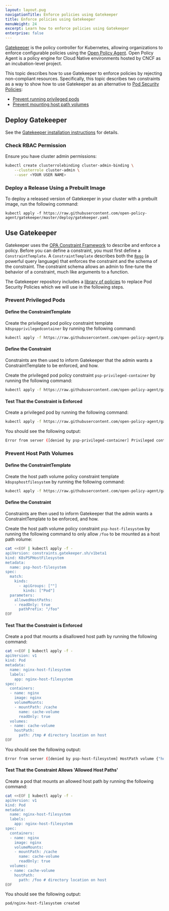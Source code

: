 ```yaml
---
layout: layout.pug
navigationTitle: Enforce policies using Gatekeeper
title: Enforce policies using Gatekeeper
menuWeight: 24
excerpt: Learn how to enforce policies using Gatekeeper
enterprise: false
---
```


<!-- markdownlint-disable MD030 -->

[Gatekeeper][gatekeeper] is the policy controller for Kubernetes, allowing organizations to enforce configurable policies using the [Open Policy Agent][opa]. Open Policy Agent is a policy engine for Cloud Native environments hosted by CNCF as an incubation-level project.

This topic describes how to use Gatekeeper to enforce policies by rejecting non-compliant resources. Specifically, this topic describes two constraints as a way to show how to use Gatekeeper as an alternative to [Pod Security Policies][psp]:

- [Prevent running privileged pods](#prevent-privileged-pods)
- [Prevent mounting host path volumes](#prevent-host-path-volumes)

## Deploy Gatekeeper

See the [Gatekeeper installation instructions][installation-instructions] for details.

### Check RBAC Permission

Ensure you have cluster admin permissions:

```bash
kubectl create clusterrolebinding cluster-admin-binding \
    --clusterrole cluster-admin \
    --user <YOUR USER NAME>
```

### Deploy a Release Using a Prebuilt Image

To deploy a released version of Gatekeeper in your cluster with a prebuilt image, run the following command:

```
kubectl apply -f https://raw.githubusercontent.com/open-policy-agent/gatekeeper/master/deploy/gatekeeper.yaml
```

## Use Gatekeeper

Gatekeeper uses the [OPA Constraint Framework][opa-constraints] to describe and enforce a policy. Before you can define a constraint, you must first define a `ConstraintTemplate`. A `ConstraintTemplate` describes both the [`Rego`][opa-rego] (a powerful query language) that enforces the constraint and the schema of the constraint. The constraint schema allows an admin to fine-tune the behavior of a constraint, much like arguments to a function.

The Gatekeeper repository includes a [library of policies][gatekeeper-psp] to replace Pod Security Policies which we will use in the following steps.

### Prevent Privileged Pods

#### Define the ConstraintTemplate

Create the privileged pod policy constraint template `k8spspprivilegedcontainer` by running the following command:

```bash
kubectl apply -f https://raw.githubusercontent.com/open-policy-agent/gatekeeper/master/library/pod-security-policy/privileged-containers/template.yaml
```

#### Define the Constraint

Constraints are then used to inform Gatekeeper that the admin wants a ConstraintTemplate to be enforced, and how.

Create the privileged pod policy constraint `psp-privileged-container` by running the following command:

```bash
kubectl apply -f https://raw.githubusercontent.com/open-policy-agent/gatekeeper/master/library/pod-security-policy/privileged-containers/constraint.yaml
```

#### Test That the Constraint is Enforced

Create a privileged pod by running the following command:

```bash
kubectl apply -f https://raw.githubusercontent.com/open-policy-agent/gatekeeper/master/library/pod-security-policy/privileged-containers/example.yaml
```

You should see the following output:

```bash
Error from server ([denied by psp-privileged-container] Privileged container is not allowed: nginx, securityContext: {"privileged": true}): error when creating "https://raw.githubusercontent.com/open-policy-agent/gatekeeper/master/library/pod-security-policy/privileged-containers/example.yaml": admission webhook "validation.gatekeeper.sh" denied the request: [denied by psp-privileged-container] Privileged container is not allowed: nginx, securityContext: {"privileged": true}
```

### Prevent Host Path Volumes

#### Define the ConstraintTemplate

Create the host path volume policy constraint template `k8spsphostfilesystem` by running the following command:

```bash
kubectl apply -f https://raw.githubusercontent.com/open-policy-agent/gatekeeper/master/library/pod-security-policy/host-filesystem/template.yaml
```

#### Define the Constraint

Constraints are then used to inform Gatekeeper that the admin wants a ConstraintTemplate to be enforced, and how.

Create the host path volume policy constraint `psp-host-filesystem` by running the following command to only allow `/foo` to be mounted as a host path volume:

```bash
cat <<EOF | kubectl apply -f -
apiVersion: constraints.gatekeeper.sh/v1beta1
kind: K8sPSPHostFilesystem
metadata:
  name: psp-host-filesystem
spec:
  match:
    kinds:
      - apiGroups: [""]
        kinds: ["Pod"]
  parameters:
    allowedHostPaths:
    - readOnly: true
      pathPrefix: "/foo"
EOF
```

#### Test That the Constraint is Enforced

Create a pod that mounts a disallowed host path by running the following command:

```bash
cat <<EOF | kubectl apply -f -
apiVersion: v1
kind: Pod
metadata:
  name: nginx-host-filesystem
  labels:
    app: nginx-host-filesystem
spec:
  containers:
  - name: nginx
    image: nginx
    volumeMounts:
    - mountPath: /cache
      name: cache-volume
      readOnly: true
  volumes:
  - name: cache-volume
    hostPath:
      path: /tmp # directory location on host
EOF
```

You should see the following output:

```bash
Error from server ([denied by psp-host-filesystem] HostPath volume {"hostPath": {"path": "/tmp", "type": ""}, "name": "cache-volume"} is not allowed, pod: nginx-host-filesystem. Allowed path: [{"readOnly": true, "pathPrefix": "/foo"}]): error when creating "STDIN": admission webhook "validation.gatekeeper.sh" denied the request: [denied by psp-host-filesystem] HostPath volume {"hostPath": {"path": "/tmp", "type": ""}, "name": "cache-volume"} is not allowed, pod: nginx-host-filesystem. Allowed path: [{"readOnly": true, "pathPrefix": "/foo"}]
```

#### Test That the Constraint Allows 'Allowed Host Paths'

Create a pod that mounts an allowed host path by running the following command:

```bash
cat <<EOF | kubectl apply -f -
apiVersion: v1
kind: Pod
metadata:
  name: nginx-host-filesystem
  labels:
    app: nginx-host-filesystem
spec:
  containers:
  - name: nginx
    image: nginx
    volumeMounts:
    - mountPath: /cache
      name: cache-volume
      readOnly: true
  volumes:
  - name: cache-volume
    hostPath:
      path: /foo # directory location on host
EOF
```

You should see the following output:

```bash
pod/nginx-host-filesystem created
```

[gatekeeper]:https://github.com/open-policy-agent/gatekeeper
[gatekeeper-psp]:https://github.com/open-policy-agent/gatekeeper/tree/master/library/pod-security-policy
[opa]:https://github.com/open-policy-agent/opa
[opa-constraints]:https://github.com/open-policy-agent/frameworks/tree/master/constraint
[opa-rego]:https://www.openpolicyagent.org/docs/v0.13.4/how-do-i-write-policies/
[psp]:https://kubernetes.io/docs/concepts/policy/pod-security-policy/
[certmanager]:https://github.com/jetstack/cert-manager
[certmanager-install]:https://docs.cert-manager.io/en/latest/getting-started/install/kubernetes.html#installing-with-helm
[quickstart]:../../quick-start/
[installation-instructions]:https://github.com/open-policy-agent/gatekeeper#installation-instructions
